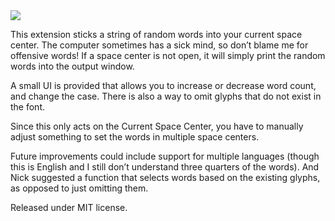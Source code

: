 <img src="https://raw.github.com/FontBureau/fbOpenTools/master/RandomWordGenerator/randomWordGenerator_preview.png" />

<p>This extension sticks a string of random words into your current space center. The computer sometimes has a sick mind, so don’t blame me for offensive words! If a space center is not open, it will simply print the random words into the output window.</p>

<p>A small UI is provided that allows you to increase or decrease word count, and change the case. There is also a way to omit glyphs that do not exist in the font.</p>

<p>Since this only acts on the Current Space Center, you have to manually adjust something to set the words in multiple space centers.</p>

<p>Future improvements could include support for multiple languages (though this is English and I still don’t understand three quarters of the words). And Nick suggested a function that selects words based on the existing glyphs, as opposed to just omitting them.</p>

<p>Released under MIT license.</p>